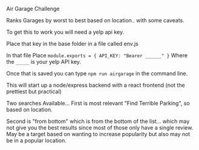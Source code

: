 Air Garage Challenge

Ranks Garages by worst to best based on location.. with some caveats.

To get this to work you will need a yelp api key.

Place that key in the base folder in a file called env.js

In that file Place
`module.exports = { API_KEY: "Bearer ______" }`
Where the `_____` is your yelp API key.

Once that is saved you can type `npm run airgarage` in the command line.

This will start up a node/express backend with a react frontend (not the prettiest but practical)

Two searches Available...
First is most relevant "Find Terrible Parking", so based on location.

Second is "from bottom" which is from the bottom of the list... which may not give you the best results since most of those only have a single review. May be a target based on wanting to increase popularity but also may not be in a popular location.
